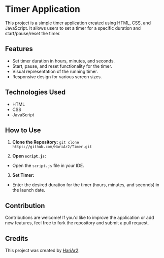 # Timer Application

This project is a simple timer application created using HTML, CSS, and JavaScript. It allows users to set a timer for a specific duration and start/pause/reset the timer. 

## Features

- Set timer duration in hours, minutes, and seconds. 
- Start, pause, and reset functionality for the timer.
- Visual representation of the running timer.
- Responsive design for various screen sizes.

## Technologies Used

- HTML
- CSS
- JavaScript

## How to Use

1. **Clone the Repository:**
   `git clone https://github.com/HariAr2/Timer.git`

2. **Open `script.js`:**
- Open the `script.js` file in your IDE.

3. **Set Timer:**
- Enter the desired duration for the timer (hours, minutes, and seconds) in the   launch date.


## Contribution

Contributions are welcome! If you'd like to improve the application or add new features, feel free to fork the repository and submit a pull request.

## Credits

This project was created by [HariAr2](https://github.com/HariAr2).


